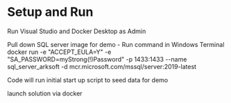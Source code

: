 # Setup and Run
Run Visual Studio and Docker Desktop as Admin

Pull down SQL server image for demo - Run command in Windows Terminal
 docker run -e "ACCEPT_EULA=Y" -e "SA_PASSWORD=myStrong(!)Password" -p 1433:1433 --name sql_server_arksoft -d mcr.microsoft.com/mssql/server:2019-latest

Code will run initial start up script to seed data for demo

launch solution via docker